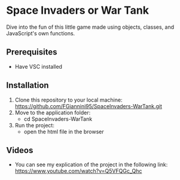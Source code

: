 # Space Invaders or War Tank
Dive into the fun of this little game made using objects, classes, and JavaScript's own functions. 
## Prerequisites
- Have VSC installed
## Installation
1. Clone this repository to your local machine:
https://github.com/FGiannini95/SpaceInvaders-WarTank.git
2. Move to the application folder:
   - cd SpaceInvaders-WarTank
3. Run the project:
   - open the html file in the browser
## Videos
- You can see my explication of the project in the following link: https://www.youtube.com/watch?v=Q5VFQGc_Qhc
